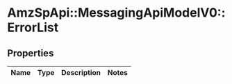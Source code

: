 # AmzSpApi::MessagingApiModelV0::ErrorList

## Properties
Name | Type | Description | Notes
------------ | ------------- | ------------- | -------------

